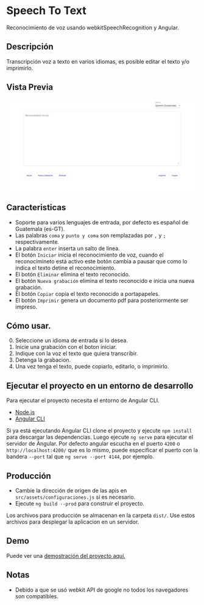# Speech To Text

Reconocimiento de voz usando webkitSpeechRecognition y Angular.

## Descripción
Transcripción voz a texto en varios idiomas, es posible editar el texto y/o imprimirlo.

## Vista Previa

![Screenshot](speech.png)

## Caracteristicas

* Soporte para varios lenguajes de entrada, por defecto es español de Guatemala (es-GT).
* Las palabras `coma` y `punto y coma` son remplazadas por `,` y `;` respectivamente.
* La palabra `enter` inserta un salto de linea.
* El botón `Iniciar` inicia el reconocimiento de voz, cuando el reconocimineto está activo este botón cambia a pausar que como lo indica el texto detine el reconocimiento.
* El botón `Eliminar` elimina el texto reconocido.
* El botón `Nueva grabación` elimina el texto reconocido e inicia una nueva grabación.
* El botón `Copiar` copia el texto reconocido a portapapeles.
* El botón `Imprimir` genera un documento pdf para posteriormente ser impreso.

## Cómo usar.
0. Seleccione un idioma de entrada si lo desea.
1. Inicie una grabación con el boton iniciar.
2. Indique con la voz el texto que quiera transcribir.
3. Detenga la grabacion.
4. Una vez tenga el texto, puede copiarlo, editarlo, o imprimirlo.

## Ejecutar el proyecto en un entorno de desarrollo

Para ejecutar el proyecto necesita el entorno de Angular CLI.
* [Node.js](https://nodejs.org/es/download/)
* [Angular CLI](https://angular.io/guide/setup-local#install-the-angular-cli)

Si ya está ejecutando Angular CLI clone el proyecto y ejecute `npm install` para descargar las dependencias. Luego ejecute `ng serve` para ejecutar el servidor de Angular. Por defecto angular escucha en el puerto `4200` o `http://localhost:4200/` que es lo mismo, puede especificar el puerto con la bandera `--port` tal que `ng serve --port 4144`, por ejemplo.

## Producción
* Cambie la dirección de origen de las apis en `src/assets/configuraciones.js` si es necesario.
* Ejecute `ng build --prod` para construir el proyecto. 

Los archivos para producción se almacenan en la carpeta `dist/`. Use estos archivos para desplegar la aplicacion en un servidor.


## Demo

Puede ver una [demostración del proyecto aquí.](https://b3rert.github.io/SpeechToText/)

## Notas
* Debido a que se usó webkit API de google no todos los navegadores son compatibles.
